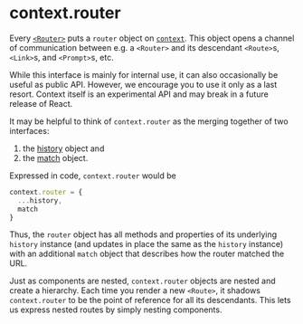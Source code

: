 # context.router

Every [`<Router>`](#router) puts a `router` object on [`context`](https://facebook.github.io/react/docs/context.html). This object opens a channel of communication between e.g. a `<Router>` and its descendant `<Route>`s, `<Link>`s, and `<Prompt>`s, etc.

While this interface is mainly for internal use, it can also occasionally be useful as public API. However, we encourage you to use it only as a last resort. Context itself is an experimental API and may break in a future release of React.

It may be helpful to think of `context.router` as the merging together of two interfaces:

  1. the [history](#history) object and
  2. the [match](#match) object.

Expressed in code, `context.router` would be

```js
context.router = {
  ...history,
  match
}
```

Thus, the `router` object has all methods and properties of its underlying `history` instance (and updates in place the same as the `history` instance) with an additional `match` object that describes how the router matched the URL.

Just as components are nested, `context.router` objects are nested and create a hierarchy. Each time you render a new `<Route>`, it shadows `context.router` to be the point of reference for all its descendants. This lets us express nested routes by simply nesting components.
